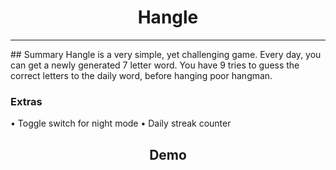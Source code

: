 <h1 align="center">Hangle</h1>

<hr>
## Summary 
Hangle is a very simple, yet challenging game. Every day, you can get a newly generated 7 letter word. You have 9 tries to guess the correct letters to the daily word, before hanging poor hangman. 


### Extras 
• Toggle switch for night mode
• Daily streak counter

<h2 align="center">Demo</h2>


